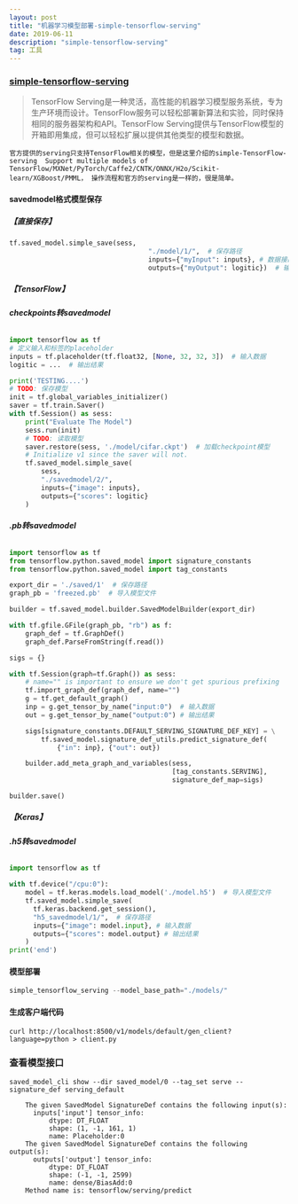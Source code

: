```yaml
---
layout: post
title: "机器学习模型部署-simple-tensorflow-serving"
date: 2019-06-11
description: "simple-tensorflow-serving"
tag: 工具
---
```


### [ simple-tensorflow-serving](https://stfs.readthedocs.io/en/latest/index.html)

> TensorFlow Serving是一种灵活，高性能的机器学习模型服务系统，专为生产环境而设计。TensorFlow服务可以轻松部署新算法和实验，同时保持相同的服务器架构和API。TensorFlow Serving提供与TensorFlow模型的开箱即用集成，但可以轻松扩展以提供其他类型的模型和数据。

`官方提供的serving只支持TensorFlow相关的模型，但是这里介绍的simple-TensorFlow-serving  Support multiple models of TensorFlow/MXNet/PyTorch/Caffe2/CNTK/ONNX/H2o/Scikit-learn/XGBoost/PMML， 操作流程和官方的serving是一样的，很是简单。`

#### **savedmodel格式模型保存**

##### 【直接保存】

```python
tf.saved_model.simple_save(sess,
                                   "./model/1/",  # 保存路径
                                   inputs={"myInput": inputs}, # 数据接口
                                   outputs={"myOutput": logitic})  # 输出接口
```

##### 【TensorFlow】

###### **checkpoints转savedmodel**

```python
import tensorflow as tf
# 定义输入和标签的placeholder
inputs = tf.placeholder(tf.float32, [None, 32, 32, 3])  # 输入数据
logitic = ...  # 输出结果

print('TESTING....')
# TODO: 保存模型
init = tf.global_variables_initializer()
saver = tf.train.Saver()
with tf.Session() as sess:
    print("Evaluate The Model")
    sess.run(init)
    # TODO: 读取模型
    saver.restore(sess, './model/cifar.ckpt')  # 加载checkpoint模型
    # Initialize v1 since the saver will not.
    tf.saved_model.simple_save(
        sess,
        "./savedmodel/2/",
        inputs={"image": inputs},
        outputs={"scores": logitic}
    )
```

###### **.pb转savedmodel**

```python
import tensorflow as tf
from tensorflow.python.saved_model import signature_constants
from tensorflow.python.saved_model import tag_constants

export_dir = './saved/1'  # 保存路径
graph_pb = 'freezed.pb'  # 导入模型文件

builder = tf.saved_model.builder.SavedModelBuilder(export_dir)

with tf.gfile.GFile(graph_pb, "rb") as f:
    graph_def = tf.GraphDef()
    graph_def.ParseFromString(f.read())

sigs = {}

with tf.Session(graph=tf.Graph()) as sess:
    # name="" is important to ensure we don't get spurious prefixing
    tf.import_graph_def(graph_def, name="")
    g = tf.get_default_graph()
    inp = g.get_tensor_by_name("input:0")  # 输入数据
    out = g.get_tensor_by_name("output:0") # 输出结果

    sigs[signature_constants.DEFAULT_SERVING_SIGNATURE_DEF_KEY] = \
        tf.saved_model.signature_def_utils.predict_signature_def(
            {"in": inp}, {"out": out})

    builder.add_meta_graph_and_variables(sess,
                                         [tag_constants.SERVING],
                                         signature_def_map=sigs)

builder.save()
```

##### 【Keras】

###### **.h5转savedmodel**

```python
import tensorflow as tf

with tf.device("/cpu:0"):
    model = tf.keras.models.load_model('./model.h5')  # 导入模型文件
    tf.saved_model.simple_save(
      tf.keras.backend.get_session(),
      "h5_savedmodel/1/",  # 保存路径
      inputs={"image": model.input}, # 输入数据
      outputs={"scores": model.output} # 输出结果
    )
print('end')
```

#### **模型部署**

```python
simple_tensorflow_serving --model_base_path="./models/" 
```

#### 生成客户端代码

```shell
curl http://localhost:8500/v1/models/default/gen_client?language=python > client.py
```

### 查看模型接口
```shell
saved_model_cli show --dir saved_model/0 --tag_set serve --signature_def serving_default
```
```shell
    The given SavedModel SignatureDef contains the following input(s):
      inputs['input'] tensor_info:
          dtype: DT_FLOAT
          shape: (1, -1, 161, 1)
          name: Placeholder:0
    The given SavedModel SignatureDef contains the following output(s):
      outputs['output'] tensor_info:
          dtype: DT_FLOAT
          shape: (-1, -1, 2599)
          name: dense/BiasAdd:0
    Method name is: tensorflow/serving/predict
```